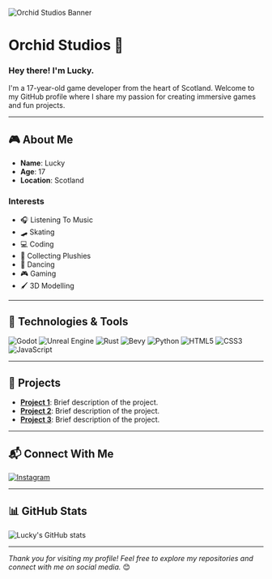 ![Orchid Studios Banner](https://via.placeholder.com/1200x400?text=Orchid+Studios+Banner)

# Orchid Studios 🌸

### Hey there! I'm Lucky.
I'm a 17-year-old game developer from the heart of Scotland. Welcome to my GitHub profile where I share my passion for creating immersive games and fun projects.

---

## 🎮 About Me

- **Name**: Lucky
- **Age**: 17
- **Location**: Scotland

### Interests
- 🎧 Listening To Music
- 🛹 Skating
- 💻 Coding
- 🧸 Collecting Plushies
- 💃 Dancing
- 🎮 Gaming
- 🖌️ 3D Modelling

---

## 🔧 Technologies & Tools
![Godot](https://img.shields.io/badge/Godot-478CBF?style=for-the-badge&logo=godot-engine&logoColor=white)
![Unreal Engine](https://img.shields.io/badge/Unreal%20Engine%205-black?style=for-the-badge&logo=unrealengine&logoColor=white)
![Rust](https://img.shields.io/badge/Rust-ff0000?style=for-the-badge&logo=rust&logoColor=white)
![Bevy](https://img.shields.io/badge/Bevy-F7931E?style=for-the-badge&logo=bevy&logoColor=white)
![Python](https://img.shields.io/badge/Python-3776AB?style=for-the-badge&logo=python&logoColor=white)
![HTML5](https://img.shields.io/badge/HTML5-E34F26?style=for-the-badge&logo=html5&logoColor=white)
![CSS3](https://img.shields.io/badge/CSS3-1572B6?style=for-the-badge&logo=css3&logoColor=white)
![JavaScript](https://img.shields.io/badge/JavaScript-F7DF1E?style=for-the-badge&logo=javascript&logoColor=white)

---

## 📂 Projects
- [**Project 1**](https://github.com/OrchidStudios/Project1): Brief description of the project.
- [**Project 2**](https://github.com/OrchidStudios/Project2): Brief description of the project.
- [**Project 3**](https://github.com/OrchidStudios/Project3): Brief description of the project.

---

## 📬 Connect With Me
[![Instagram](https://img.shields.io/badge/Instagram-E4405F?style=for-the-badge&logo=instagram&logoColor=white)](https://instagram.com/_orchid.studios/)

---

## 📊 GitHub Stats
![Lucky's GitHub stats](https://github-readme-stats.vercel.app/api?username=LuckyHoots&show_icons=true&theme=radical)

---

*Thank you for visiting my profile! Feel free to explore my repositories and connect with me on social media.* 😊
